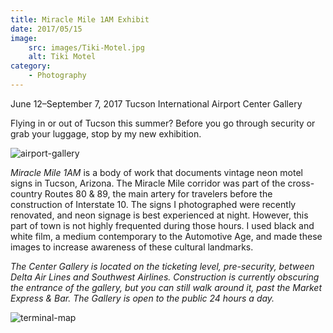```yaml
---
title: Miracle Mile 1AM Exhibit
date: 2017/05/15
image:
    src: images/Tiki-Motel.jpg
    alt: Tiki Motel
category:
    - Photography
---
```


June 12–September 7, 2017 Tucson International Airport Center Gallery

Flying in or out of Tucson this summer? Before you go through security or grab your luggage, stop by my new exhibition.

![airport-gallery](images/airport-gallery.jpg)

_Miracle Mile 1AM_ is a body of work that documents vintage neon motel signs in Tucson, Arizona. The Miracle Mile corridor was part of the cross-country Routes 80 & 89, the main artery for travelers before the construction of Interstate 10. The signs I photographed were recently renovated, and neon signage is best experienced at night. However, this part of town is not highly frequented during those hours. I used black and white film, a medium contemporary to the Automotive Age, and made these images to increase awareness of these cultural landmarks.

_The Center Gallery is located on the ticketing level, pre-security, between Delta Air Lines and Southwest Airlines. Construction is currently obscuring the entrance of the gallery, but you can still walk around it, past the Market Express & Bar. The Gallery is open to the public 24 hours a day._

![terminal-map](images/terminal-map.jpg)
